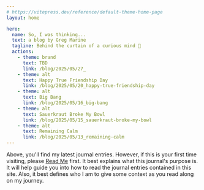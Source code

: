 ```yaml
---
# https://vitepress.dev/reference/default-theme-home-page
layout: home

hero:
  name: So, I was thinking...
  text: a blog by Greg Marine
  tagline: Behind the curtain of a curious mind 🤔
  actions:
    - theme: brand
      text: TBD
      link: /blog/2025/05/27_
    - theme: alt
      text: Happy True Friendship Day
      link: /blog/2025/05/20_happy-true-friendship-day
    - theme: alt
      text: Big Bang
      link: /blog/2025/05/16_big-bang
    - theme: alt
      text: Sauerkraut Broke My Bowl
      link: /blog/2025/05/15_sauerkraut-broke-my-bowl
    - theme: alt
      text: Remaining Calm
      link: /blog/2025/05/13_remaining-calm
---
```


Above, you'll find my latest journal entries. However, if this is your first time visiting, please [Read Me](read-me) first. It best explains what this journal's purpose is. It will help guide you into how to read the journal entries contained in this site. Also, it best defines who I am to give some context as you read along on my journey.